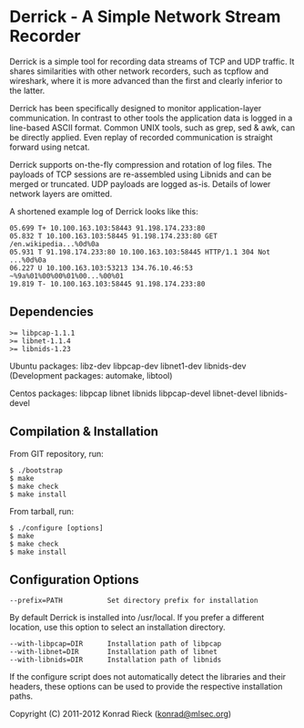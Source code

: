 
Derrick - A Simple Network Stream Recorder
==

Derrick is a simple tool for recording data streams of TCP and UDP traffic.
It shares similarities with other network recorders, such as tcpflow and
wireshark, where it is more advanced than the first and clearly inferior to
the latter.

Derrick has been specifically designed to monitor application-layer
communication.  In contrast to other tools the application data is logged in
a line-based ASCII format.  Common UNIX tools, such as grep, sed & awk, can
be directly applied.  Even replay of recorded communication is straight
forward using netcat.

Derrick supports on-the-fly compression and rotation of log files.  The
payloads of TCP sessions are re-assembled using Libnids and can be merged or
truncated.  UDP payloads are logged as-is.  Details of lower network layers
are omitted.

A shortened example log of Derrick looks like this:

    05.699 T+ 10.100.163.103:58443 91.198.174.233:80 
    05.832 T 10.100.163.103:58445 91.198.174.233:80 GET /en.wikipedia...%0d%0a
    05.931 T 91.198.174.233:80 10.100.163.103:58445 HTTP/1.1 304 Not ...%0d%0a 
    06.227 U 10.100.163.103:53213 134.76.10.46:53 ~%9a%01%00%00%01%00...%00%01 
    19.819 T- 10.100.163.103:58445 91.198.174.233:80 

Dependencies
--
    >= libpcap-1.1.1
    >= libnet-1.1.4
    >= libnids-1.23

Ubuntu packages: libz-dev libpcap-dev libnet1-dev libnids-dev
(Development packages: automake, libtool)

Centos packages: libpcap libnet libnids libpcap-devel libnet-devel libnids-devel

Compilation & Installation
--

From GIT repository, run:

    $ ./bootstrap
    $ make
    $ make check
    $ make install

From tarball, run:

    $ ./configure [options]
    $ make
    $ make check
    $ make install

Configuration Options
--
    --prefix=PATH           Set directory prefix for installation

By default Derrick is installed into /usr/local. If you prefer a different
location, use this option to select an installation directory.

    --with-libpcap=DIR      Installation path of libpcap 
    --with-libnet=DIR       Installation path of libnet 
    --with-libnids=DIR      Installation path of libnids 

If the configure script does not automatically detect the libraries and
their headers, these options can be used to provide the respective
installation paths.

Copyright (C) 2011-2012 Konrad Rieck (konrad@mlsec.org)
